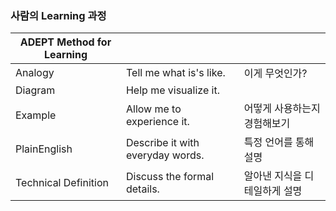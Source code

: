 ### 사람의 Learning 과정

|ADEPT Method for Learning|||
|---|---|---|
|Analogy|Tell me what is's like.|이게 무엇인가?|
|Diagram|Help me visualize it.||
|Example|Allow me to experience it.|어떻게 사용하는지 경험해보기|
|PlainEnglish|Describe it with everyday words.|특정 언어를 통해 설명|
|Technical Definition|Discuss the formal details.|알아낸 지식을 디테일하게 설명|